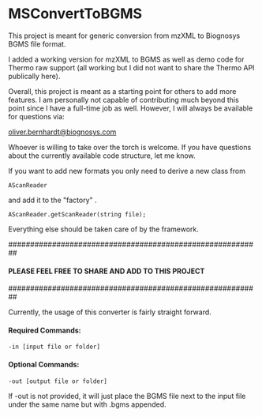 # MSConvertToBGMS
This project is meant for generic conversion from mzXML to Biognosys BGMS file format.

I added a working version for mzXML to BGMS as well as demo code for Thermo raw support
(all working but I did not want to share the Thermo API publically here).

Overall, this project is meant as a starting point for others to add more features.
I am personally not capable of contributing much beyond this point since I have a full-time job as well.
However, I will always be available for questions via:

oliver.bernhardt@biognosys.com

Whoever is willing to take over the torch is welcome.
If you have questions about the currently available code structure, let me know.

If you want to add new formats you only need to derive a new class from

```
AScanReader
```
and add it to the "factory" .

```
AScanReader.getScanReader(string file);
```

Everything else should be taken care of by the framework.

##########################################################

#### PLEASE FEEL FREE TO SHARE AND ADD TO THIS PROJECT

##########################################################

Currently, the usage of this converter is fairly straight forward.

#### Required Commands:  
```
-in [input file or folder]
```

#### Optional Commands:  
```
-out [output file or folder]
```

If -out is not provided, it will just place the BGMS file next to the input file under the same name but with .bgms appended.

